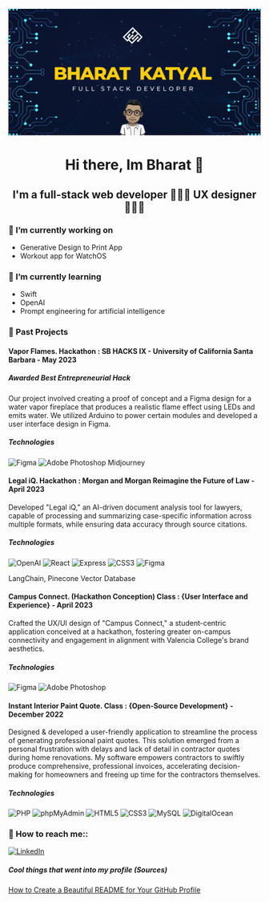![banner](https://github.com/BharatKatyal/bharatkatyal/blob/58c46277877fa7e2885625843296d3c5f50d4930/GithubProfileBanner.jpg)      
<p align="center">
  <h1 align="center" >Hi there, Im Bharat 👋</h1>
  <h2 align="center" >I'm a full-stack web developer 👨🏽‍💻 UX designer 👨🏽‍🎨</h1>

</p>                                                                                                                

### 🔭 I’m currently working on
<!-- Currently, I'm working on two exciting projects that showcase my skills and dedication. Firstly, I'm developing a Generative Design to Print App, leveraging cutting-edge technologies to enable users to transform their creative ideas into tangible, printable designs. Additionally, I'm building a workout app specifically designed for WatchOS, aiming to enhance fitness tracking and provide a personalized workout experience on Apple Watches. -->
- Generative Design to Print App
- Workout app for WatchOS

### 🌱 I’m currently learning
<!-- I'm always eager to expand my knowledge and stay up-to-date with the latest advancements. Currently, I'm immersed in learning Swift, which enables me to develop robust and intuitive iOS applications. Moreover, I'm diving into the realm of OpenAI and prompt engineering for artificial intelligence, exploring ways to harness the power of AI in various domains. -->
- Swift
- OpenAI 
- Prompt engineering for artificial intelligence


### 🚀 Past Projects

#### Vapor Flames.  Hackathon : SB HACKS IX - University of California Santa Barbara               - May 2023
#####  Awarded Best Entrepreneurial Hack
Our project involved creating a proof of concept and a Figma design for a water vapor fireplace that produces a realistic flame effect using LEDs and emits water. We utilized Arduino to power certain modules and developed a user interface design in Figma.
#####  Technologies 
![Figma](https://img.shields.io/badge/figma-%23F24E1E.svg?style=for-the-badge&logo=figma&logoColor=white)
![Adobe Photoshop](https://img.shields.io/badge/adobe%20photoshop-%2331A8FF.svg?style=for-the-badge&logo=adobe%20photoshop&logoColor=white)
Midjourney


#### Legal iQ.  Hackathon : Morgan and Morgan Reimagine the Future of Law                 - April 2023
Developed "Legal iQ," an AI-driven document analysis tool for lawyers, capable of processing and summarizing case-specific information across multiple formats, while ensuring data accuracy through source citations.
#####  Technologies 
![OpenAI](https://img.shields.io/static/v1?style=for-the-badge&message=OpenAI&color=412991&logo=OpenAI&logoColor=FFFFFF&label=)
![React](https://img.shields.io/static/v1?style=for-the-badge&message=React&color=222222&logo=React&logoColor=61DAFB&label=)
![Express](https://img.shields.io/static/v1?style=for-the-badge&message=Express&color=000000&logo=Express&logoColor=FFFFFF&label=)
![CSS3](https://img.shields.io/static/v1?style=for-the-badge&message=CSS3&color=1572B6&logo=CSS3&logoColor=FFFFFF&label=)
![Figma](https://img.shields.io/badge/figma-%23F24E1E.svg?style=for-the-badge&logo=figma&logoColor=white)

LangChain, Pinecone Vector Database


#### Campus Connect. (Hackathon Conception)  Class : {User Interface and Experience}                              - April 2023
Crafted the UX/UI design of "Campus Connect," a student-centric application conceived at a hackathon, fostering greater on-campus connectivity and engagement in alignment with Valencia College's brand aesthetics.
#####  Technologies 
![Figma](https://img.shields.io/badge/figma-%23F24E1E.svg?style=for-the-badge&logo=figma&logoColor=white)
![Adobe Photoshop](https://img.shields.io/badge/adobe%20photoshop-%2331A8FF.svg?style=for-the-badge&logo=adobe%20photoshop&logoColor=white)



#### Instant Interior Paint Quote. Class : {Open-Source Development}                      - December 2022
Designed & developed a user-friendly application to streamline the process of generating professional paint quotes. This solution emerged from a personal frustration with delays and lack of detail in contractor quotes during home renovations. My software empowers contractors to swiftly produce comprehensive, professional invoices, accelerating decision-making for homeowners and freeing up time for the contractors themselves.
#####  Technologies 
![PHP](https://img.shields.io/static/v1?style=for-the-badge&message=PHP&color=777BB4&logo=PHP&logoColor=FFFFFF&label=)
![phpMyAdmin](https://img.shields.io/static/v1?style=for-the-badge&message=phpMyAdmin&color=6C78AF&logo=phpMyAdmin&logoColor=FFFFFF&label=)
![HTML5](https://img.shields.io/static/v1?style=for-the-badge&message=HTML5&color=E34F26&logo=HTML5&logoColor=FFFFFF&label=)
![CSS3](https://img.shields.io/static/v1?style=for-the-badge&message=CSS3&color=1572B6&logo=CSS3&logoColor=FFFFFF&label=)
![MySQL](https://img.shields.io/static/v1?style=for-the-badge&message=MySQL&color=4479A1&logo=MySQL&logoColor=FFFFFF&label=)
![DigitalOcean](https://img.shields.io/static/v1?style=for-the-badge&message=DigitalOcean&color=0080FF&logo=DigitalOcean&logoColor=FFFFFF&label=)



<!-- ### 💬 Ask me about 
 -->
### 🤝 How to reach me::
[![LinkedIn](https://img.shields.io/static/v1?style=for-the-badge&message=LinkedIn&color=0A66C2&logo=LinkedIn&logoColor=FFFFFF&label=)](https://www.linkedin.com/in/bharatkatyal)


#####  Cool things that went into my profile (Sources)
[How to Create a Beautiful README for Your GitHub Profile](https://yushi95.medium.com/how-to-create-a-beautiful-readme-for-your-github-profile-36957caa711c)





<!-- 
### Things I code With
![Java](https://img.shields.io/badge/java-%23ED8B00.svg?style=for-the-badge&logo=openjdk&logoColor=white)
![JavaScript](https://img.shields.io/badge/javascript-%23323330.svg?style=for-the-badge&logo=javascript&logoColor=%23F7DF1E)
![PHP](https://img.shields.io/badge/php-%23777BB4.svg?style=for-the-badge&logo=php&logoColor=white)
![Express.js](https://img.shields.io/badge/express.js-%23404d59.svg?style=for-the-badge&logo=express&logoColor=%2361DAFB)
![Flutter](https://img.shields.io/badge/Flutter-%2302569B.svg?style=for-the-badge&logo=Flutter&logoColor=white)
![NodeJS](https://img.shields.io/badge/node.js-6DA55F?style=for-the-badge&logo=node.js&logoColor=white)
![React](https://img.shields.io/badge/react-%2320232a.svg?style=for-the-badge&logo=react&logoColor=%2361DAFB)
![React Native](https://img.shields.io/badge/react_native-%2320232a.svg?style=for-the-badge&logo=react&logoColor=%2361DAFB)
![HTML5](https://img.shields.io/badge/html5-%23E34F26.svg?style=for-the-badge&logo=html5&logoColor=white)
![CSS3](https://img.shields.io/badge/css3-%231572B6.svg?style=for-the-badge&logo=css3&logoColor=white)
                                                                                                                                                    


### Database
 ![MongoDB](https://img.shields.io/badge/MongoDB-%234ea94b.svg?style=for-the-badge&logo=mongodb&logoColor=white)
![Firebase](https://img.shields.io/badge/Firebase-039BE5?style=for-the-badge&logo=Firebase&logoColor=white)
![MySQL](https://img.shields.io/badge/mysql-%2300f.svg?style=for-the-badge&logo=mysql&logoColor=white)

                                                                                                                                                      
### Design & Marketing 
![Adobe](https://img.shields.io/badge/adobe-%23FF0000.svg?style=for-the-badge&logo=adobe&logoColor=white)
![Adobe Photoshop](https://img.shields.io/badge/adobe%20photoshop-%2331A8FF.svg?style=for-the-badge&logo=adobe%20photoshop&logoColor=white)
![Canva](https://img.shields.io/badge/Canva-%2300C4CC.svg?style=for-the-badge&logo=Canva&logoColor=white)
![Figma](https://img.shields.io/badge/figma-%23F24E1E.svg?style=for-the-badge&logo=figma&logoColor=white)
![Shopify](https://img.shields.io/static/v1?style=for-the-badge&message=Shopify&color=222222&logo=Shopify&logoColor=7AB55C&label=)
![WordPress](https://img.shields.io/static/v1?style=for-the-badge&message=WordPress&color=21759B&logo=WordPress&logoColor=FFFFFF&label=)
 -->
<!-- <a href=”https://www.linkedin.com/in/bharatkatyal/"><img align=”left” src=”https://github.com/BharatKatyal/bharatkatyal/blob/a4cb05052c1749fdde352716f1a329bb0a6cfbb8/images/linkedin.png" alt=”Yu Shi | LinkedIn” width=”21px”/></a> -->

                                                                                                                                        
                                                                                                                                                      
                                                                                                                                                      
<!-- STAT DISPLAY WIDGETS
[![Anurag's GitHub stats](https://github-readme-stats.vercel.app/api?username=bharatkatyal)](https://github.com/anuraghazra/github-readme-stats)
[![Top Langs](https://github-readme-stats.vercel.app/api/top-langs/?username=bharatkatyal)](https://github.com/anuraghazra/github-readme-stats) -->

                                                                                                                                                      


<!--
**BharatKatyal/bharatkatyal** is a ✨ _special_ ✨ repository because its `README.md` (this file) appears on your GitHub profile.

Here are some ideas to get you started:
For ICONS -Sheild Icons

- 🔭 I’m currently working on ...
Building AI-T-Shirt App
- 🌱 I’m currently learning ...
AWS
- 👯 I’m looking to collaborate on ...
Build Soutions 
- 🤔 I’m looking for help with ...
Learning about API - Building Software Solutions 
- 💬 Ask me about ...
- 📫 How to reach me: ...
- 😄 Pronouns: ...
- ⚡ Fun fact: ...
-->

